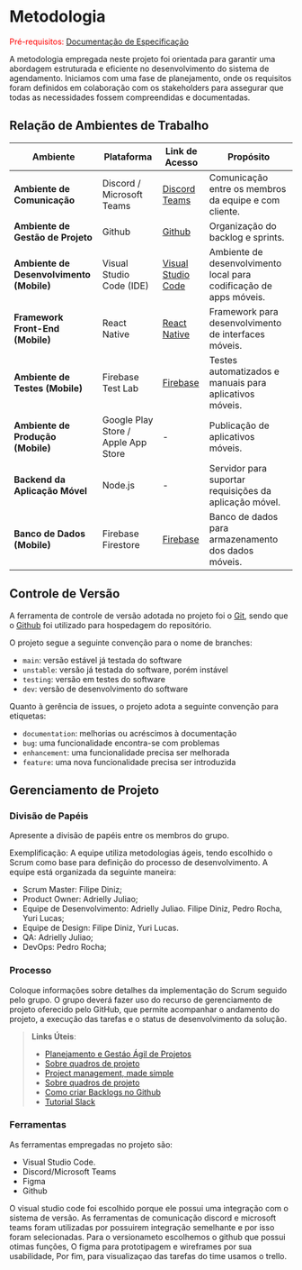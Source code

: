 
# Metodologia

<span style="color:red">Pré-requisitos: <a href="2-Especificação do Projeto.md"> Documentação de Especificação</a></span>

A metodologia empregada neste projeto foi orientada para garantir uma abordagem estruturada e eficiente no desenvolvimento do sistema de agendamento. Iniciamos com uma fase de planejamento, onde os requisitos foram definidos em colaboração com os stakeholders para assegurar que todas as necessidades fossem compreendidas e documentadas.

## Relação de Ambientes de Trabalho

| **Ambiente**                                 | **Plataforma**                            | **Link de Acesso**                                     | **Propósito**                                                      |
| -------------------------------------------- | ----------------------------------------- | ------------------------------------------------------ | ------------------------------------------------------------------ |
| **Ambiente de Comunicação**                  | Discord / Microsoft Teams                   | [Discord](https://discord.com) [Teams](https://microsoftteams.com)                             | Comunicação entre os membros da equipe e com cliente.                            |
| **Ambiente de Gestão de Projeto**            | Github                           | [Github](https://www.github.com)| Organização do backlog e sprints.                      | **Ambiente de Design UX/UI**                 | Figma                                     | [Figma](https://www.figma.com)                         | Criação e compartilhamento de protótipos e interfaces de usuário.  |
| **Ambiente de Desenvolvimento (Mobile)**     | Visual Studio Code (IDE) | [Visual Studio Code]([https://](https://code.visualstudio.com/?wt.mc_id=DX_841432)) | Ambiente de desenvolvimento local para codificação de apps móveis. |
| **Framework Front-End (Mobile)**             | React Native                   | [React Native](https://reactnative.dev/)               | Framework para desenvolvimento de interfaces móveis.               |
| **Ambiente de Testes (Mobile)**              | Firebase Test Lab                | [Firebase](https://firebase.google.com/)               | Testes automatizados e manuais para aplicativos móveis.            |
| **Ambiente de Produção (Mobile)**            | Google Play Store / Apple App Store       | -                                                      | Publicação de aplicativos móveis.                                  |
| **Backend da Aplicação Móvel**               | Node.js                        | -                                                      | Servidor para suportar requisições da aplicação móvel.             |
| **Banco de Dados (Mobile)**                  | Firebase Firestore              | [Firebase](https://firebase.google.com/)               | Banco de dados para armazenamento dos dados móveis.                |


## Controle de Versão

A ferramenta de controle de versão adotada no projeto foi o
[Git](https://git-scm.com/), sendo que o [Github](https://github.com)
foi utilizado para hospedagem do repositório.

O projeto segue a seguinte convenção para o nome de branches:

- `main`: versão estável já testada do software
- `unstable`: versão já testada do software, porém instável
- `testing`: versão em testes do software
- `dev`: versão de desenvolvimento do software

Quanto à gerência de issues, o projeto adota a seguinte convenção para
etiquetas:

- `documentation`: melhorias ou acréscimos à documentação
- `bug`: uma funcionalidade encontra-se com problemas
- `enhancement`: uma funcionalidade precisa ser melhorada
- `feature`: uma nova funcionalidade precisa ser introduzida

## Gerenciamento de Projeto

### Divisão de Papéis

Apresente a divisão de papéis entre os membros do grupo.

Exemplificação: A equipe utiliza metodologias ágeis, tendo escolhido o Scrum como base para definição do processo de desenvolvimento. A equipe está organizada da seguinte maneira:
- Scrum Master: Filipe Diniz;
- Product Owner: Adrielly Juliao;
- Equipe de Desenvolvimento: Adrielly Juliao. Filipe Diniz, Pedro Rocha, Yuri Lucas;
- Equipe de Design: Filipe Diniz, Yuri Lucas.
- QA:  Adrielly Juliao;
- DevOps: Pedro Rocha; 

### Processo

Coloque  informações sobre detalhes da implementação do Scrum seguido pelo grupo. O grupo deverá fazer uso do recurso de gerenciamento de projeto oferecido pelo GitHub, que permite acompanhar o andamento do projeto, a execução das tarefas e o status de desenvolvimento da solução.
 
> **Links Úteis**:
> - [Planejamento e Gestáo Ágil de Projetos](https://pucminas.instructure.com/courses/87878/pages/unidade-2-tema-2-utilizacao-de-ferramentas-para-controle-de-versoes-de-software)
> - [Sobre quadros de projeto](https://docs.github.com/pt/issues/organizing-your-work-with-project-boards/managing-project-boards/about-project-boards)
> - [Project management, made simple](https://github.com/features/project-management/)
> - [Sobre quadros de projeto](https://docs.github.com/pt/github/managing-your-work-on-github/about-project-boards)
> - [Como criar Backlogs no Github](https://www.youtube.com/watch?v=RXEy6CFu9Hk)
> - [Tutorial Slack](https://slack.com/intl/en-br/)

### Ferramentas

As ferramentas empregadas no projeto são:

- Visual Studio Code.
- Discord/Microsoft Teams
- Figma
- Github

O visual studio code foi escolhido porque ele possui uma integração com o sistema de versão. As ferramentas de comunicação discord e microsoft teams foram utilizadas por possuirem integração semelhante e por isso foram selecionadas. Para o versionameto escolhemos o github que possui otimas funções, O figma para prototipagem e wireframes por sua usabilidade, Por fim, para visualizaçao das tarefas do time usamos o trello.
